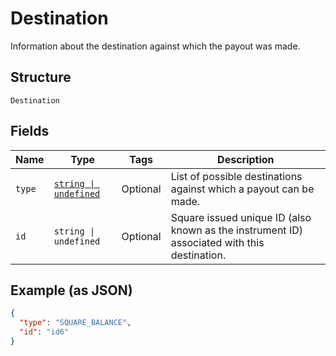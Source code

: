 <!-- Optimized: 2025-10-06 -->
<!-- RPM: 1.6.2.1.1.6.2.1_destination_20251006 -->
<!-- Session: E2E RPM DNA Application -->
<!-- AOM: RND (Reggie & Dro) -->
<!-- COI: TECHNOLOGY -->
<!-- RPM: HIGH -->
<!-- ACTION: BUILD -->

# Destination

Information about the destination against which the payout was made.

## Structure

`Destination`

## Fields

| Name | Type | Tags | Description |
|  --- | --- | --- | --- |
| `type` | [`string \| undefined`](../../doc/models/destination-type.md) | Optional | List of possible destinations against which a payout can be made. |
| `id` | `string \| undefined` | Optional | Square issued unique ID (also known as the instrument ID) associated with this destination. |

## Example (as JSON)

```json
{
  "type": "SQUARE_BALANCE",
  "id": "id6"
}
```
